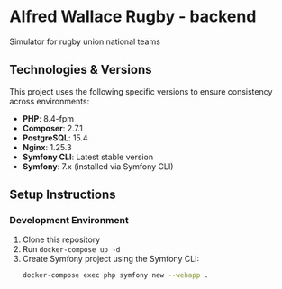 # Alfred Wallace Rugby - backend

Simulator for rugby union national teams

## Technologies & Versions

This project uses the following specific versions to ensure consistency across environments:

- **PHP**: 8.4-fpm
- **Composer**: 2.7.1
- **PostgreSQL**: 15.4
- **Nginx**: 1.25.3
- **Symfony CLI**: Latest stable version
- **Symfony**: 7.x (installed via Symfony CLI)

## Setup Instructions

### Development Environment

1. Clone this repository
2. Run `docker-compose up -d`
3. Create Symfony project using the Symfony CLI:
   ```bash
   docker-compose exec php symfony new --webapp .